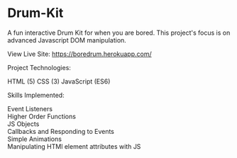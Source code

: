 # Drum-Kit

A fun interactive Drum Kit for when you are bored. This project's focus is on advanced Javascript DOM manipulation. 

View Live Site: https://boredrum.herokuapp.com/

Project Technologies: 

HTML (5) CSS (3) JavaScript (ES6)  

Skills Implemented:  

Event Listeners   
Higher Order Functions   
JS Objects   
Callbacks and Responding to Events   
Simple Animations   
Manipulating HTMl element attributes with JS   

